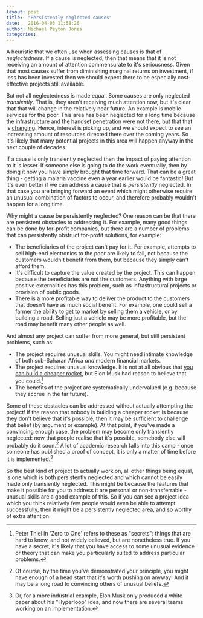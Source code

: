 ```yaml
---
layout: post
title:  "Persistently neglected causes"
date:   2016-04-03 11:58:26
author: Michael Peyton Jones
categories:
---
```


A heuristic that we often use when assessing causes is that of *neglectedness*.
If a cause is neglected, then that means that it is not receiving an amount of
attention commensurate to it's seriousness. Given that most causes suffer from
diminishing marginal returns on investment, if less has been invested then we
should expect there to be especially cost-effective projects still available.

But not all neglectedness is made equal. Some causes are only neglected
*transiently*. That is, they aren't receiving
much attention now, but it's clear that that will change in the relatively near
future. An example is mobile services for the poor. This area has been
neglected for a long time because the infrastructure and the handset penetration
were not there, but that that is [changing]( http://guardian.ng/technology/africas-mobile-phone-penetration-now-67/).
Hence, interest is picking up, and
we should expect to see an increasing amount of resources directed there over
the coming years. So it's likely that many potential projects in this
area will happen anyway in the next couple of decades.

<!--more-->

If a cause is only transiently neglected then the impact of paying attention to
it is lesser. If someone else is going to do the work eventually,
then by doing it now you have simply brought that time forward.
That can be a great thing - getting a malaria vaccine even a year earlier would
be fantastic! But it's even better if we can address a cause that is
*persistently* neglected. In that case you are bringing forward an event which
might otherwise require an unusual combination of factors to occur, and
therefore probably wouldn't happen for a long time.

Why might a cause be persistently neglected? One reason can be that there are persistent
obstacles to addressing it. For example, many good things can be done by for-profit companies,
but there are a number of problems that can persistently obstruct for-profit
solutions, for example:

- The beneficiaries of the project can't pay for it. For example, attempts to
  sell high-end electronics to the poor are likely to fail, not because
  the customers wouldn't benefit from them, but because they simply can't afford them.
- It's difficult to capture the value created by the project. This can happen
  because the beneficiaries are not the customers. Anything with large positive externalities has this
  problem, such as infrastructural projects or provision of public goods.
- There is a more profitable way to deliver the product to the customers that
  doesn't have as much social benefit. For example, one could sell a farmer the
  ability to get to market by selling them a vehicle, or by building
  a road. Selling just a vehicle may be more profitable, but the road may
  benefit many other people as well.

And almost any project can suffer from more general, but still persistent
problems, such as:

- The project requires unusual skills. You might need intimate knowledge of both
  sub-Saharan Africa *and* modern financial markets.
- The project requires unusual knowledge. It is not at all obvious that
  [you can build a cheaper rocket](www.spacex.com/about/capabilities), but Elon
  Musk had reason to believe that you could.[^secrets]
- The benefits of the project are systematically undervalued (e.g. because they
  accrue in the far future).

[^secrets]: Peter Thiel in 'Zero to One' refers to these as "secrets": things
    that are hard to know, and not widely believed, but are nonetheless true.
    If you have a secret, it's likely that you have access to some unusual
    evidence or theory that can make you particularly suited to address
    particular problems.

Some of these obstacles can be addressed without actually attempting the
project! If the reason that nobody is building a cheaper rocket is because they
don't believe that it's possible, then it may be sufficient to challenge that
belief (by argument or example). At that point, if you've made a convincing
enough case, the problem may become only transiently neglected: now that people
realise that it's possible, somebody else will probably do it soon.[^investment]
A lot of academic research falls into this camp - once someone has published a
proof of concept, it is only a matter of time before it is implemented.[^hyperloop]

[^investment]: Of course, by the time you've demonstrated your principle, you
    might have enough of a head start that it's worth pushing on anyway! And it
    may be a long road to convincing others of unusual beliefs.

[^hyperloop]: Or, for a more industrial example, Elon Musk only produced a
    white paper about his "Hyperloop" idea, and now there are several teams
    working on an implementation.

So the best kind of project to actually work on, all other things being equal, is one which is both
persistently neglected and which cannot be easily made only transiently
neglected. This might be because the features that make it possible for you to
address it are personal or non-transferrable - unusual skills are a
good example of this. So if you can see a project idea which you think
relatively few people would even be able to attempt successfully, then it might
be a persistently neglected area, and so worthy of extra attention.
